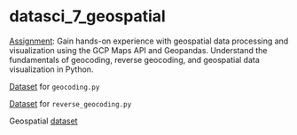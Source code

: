 # datasci_7_geospatial

[Assignment](https://github.com/hantswilliams/HHA_507_2023/blob/main/WK7/assignment7_slim.md): Gain hands-on experience with geospatial data processing and visualization using the GCP Maps API and Geopandas. Understand the fundamentals of geocoding, reverse geocoding, and geospatial data visualization in Python.

[Dataset](https://raw.githubusercontent.com/hantswilliams/HHA_507_2023/main/WK7/assignment7_slim_hospital_addresses.csv) for `geocoding.py`


[Dataset](https://github.com/hantswilliams/HHA_507_2023/blob/main/WK7/assignment7_slim_hospital_coordinates.csv) for `reverse_geocoding.py`

Geospatial [dataset]([https://catalog.data.gov/dataset/obesity-percentages-090d2](https://catalog.data.gov/dataset/?_res_format_limit=0&res_format=GeoJSON)https://catalog.data.gov/dataset/?_res_format_limit=0&res_format=GeoJSON)
